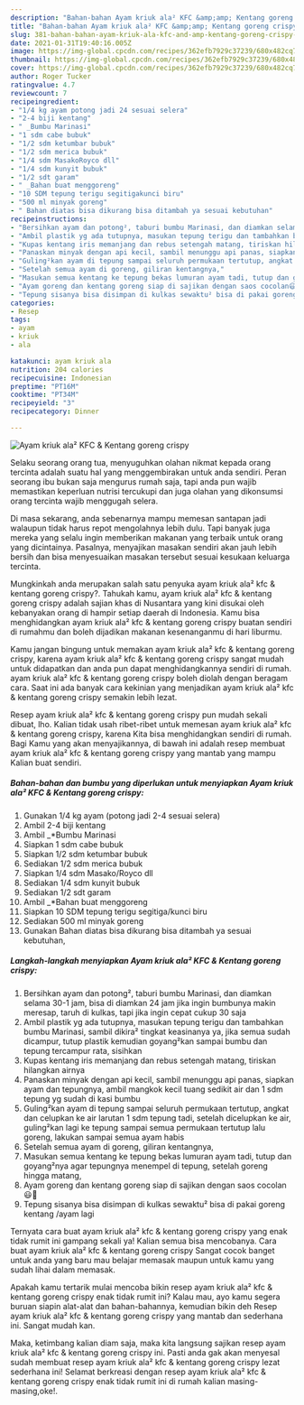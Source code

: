 ```yaml
---
description: "Bahan-bahan Ayam kriuk ala² KFC &amp;amp; Kentang goreng crispy Sederhana Untuk Jualan"
title: "Bahan-bahan Ayam kriuk ala² KFC &amp;amp; Kentang goreng crispy Sederhana Untuk Jualan"
slug: 381-bahan-bahan-ayam-kriuk-ala-kfc-and-amp-kentang-goreng-crispy-sederhana-untuk-jualan
date: 2021-01-31T19:40:16.005Z
image: https://img-global.cpcdn.com/recipes/362efb7929c37239/680x482cq70/ayam-kriuk-ala-kfc-kentang-goreng-crispy-foto-resep-utama.jpg
thumbnail: https://img-global.cpcdn.com/recipes/362efb7929c37239/680x482cq70/ayam-kriuk-ala-kfc-kentang-goreng-crispy-foto-resep-utama.jpg
cover: https://img-global.cpcdn.com/recipes/362efb7929c37239/680x482cq70/ayam-kriuk-ala-kfc-kentang-goreng-crispy-foto-resep-utama.jpg
author: Roger Tucker
ratingvalue: 4.7
reviewcount: 7
recipeingredient:
- "1/4 kg ayam potong jadi 24 sesuai selera"
- "2-4 biji kentang"
- " _Bumbu Marinasi"
- "1 sdm cabe bubuk"
- "1/2 sdm ketumbar bubuk"
- "1/2 sdm merica bubuk"
- "1/4 sdm MasakoRoyco dll"
- "1/4 sdm kunyit bubuk"
- "1/2 sdt garam"
- " _Bahan buat menggoreng"
- "10 SDM tepung terigu segitigakunci biru"
- "500 ml minyak goreng"
- " Bahan diatas bisa dikurang bisa ditambah ya sesuai kebutuhan"
recipeinstructions:
- "Bersihkan ayam dan potong², taburi bumbu Marinasi, dan diamkan selama 30-1 jam, bisa di diamkan 24 jam jika ingin bumbunya makin meresap, taruh di kulkas, tapi jika ingin cepat cukup 30 saja"
- "Ambil plastik yg ada tutupnya, masukan tepung terigu dan tambahkan bumbu Marinasi, sambil dikira² tingkat keasinanya ya, jika semua sudah dicampur, tutup plastik kemudian goyang²kan sampai bumbu dan tepung tercampur rata, sisihkan"
- "Kupas kentang iris memanjang dan rebus setengah matang, tiriskan hilangkan airnya"
- "Panaskan minyak dengan api kecil, sambil menunggu api panas, siapkan ayam dan tepungnya, ambil mangkok kecil tuang sedikit air dan 1 sdm tepung yg sudah di kasi bumbu"
- "Guling²kan ayam di tepung sampai seluruh permukaan tertutup, angkat dan celupkan ke air larutan 1 sdm tepung tadi, setelah dicelupkan ke air, guling²kan lagi ke tepung sampai semua permukaan tertutup lalu goreng, lakukan sampai semua ayam habis"
- "Setelah semua ayam di goreng, giliran kentangnya,"
- "Masukan semua kentang ke tepung bekas lumuran ayam tadi, tutup dan goyang²nya agar tepungnya menempel di tepung, setelah goreng hingga matang,"
- "Ayam goreng dan kentang goreng siap di sajikan dengan saos cocolan😃🙏"
- "Tepung sisanya bisa disimpan di kulkas sewaktu² bisa di pakai goreng kentang /ayam lagi"
categories:
- Resep
tags:
- ayam
- kriuk
- ala

katakunci: ayam kriuk ala 
nutrition: 204 calories
recipecuisine: Indonesian
preptime: "PT16M"
cooktime: "PT34M"
recipeyield: "3"
recipecategory: Dinner

---
```



![Ayam kriuk ala² KFC &amp; Kentang goreng crispy](https://img-global.cpcdn.com/recipes/362efb7929c37239/680x482cq70/ayam-kriuk-ala-kfc-kentang-goreng-crispy-foto-resep-utama.jpg)

Selaku seorang orang tua, menyuguhkan olahan nikmat kepada orang tercinta adalah suatu hal yang menggembirakan untuk anda sendiri. Peran seorang ibu bukan saja mengurus rumah saja, tapi anda pun wajib memastikan keperluan nutrisi tercukupi dan juga olahan yang dikonsumsi orang tercinta wajib menggugah selera.

Di masa  sekarang, anda sebenarnya mampu memesan santapan jadi walaupun tidak harus repot mengolahnya lebih dulu. Tapi banyak juga mereka yang selalu ingin memberikan makanan yang terbaik untuk orang yang dicintainya. Pasalnya, menyajikan masakan sendiri akan jauh lebih bersih dan bisa menyesuaikan masakan tersebut sesuai kesukaan keluarga tercinta. 



Mungkinkah anda merupakan salah satu penyuka ayam kriuk ala² kfc &amp; kentang goreng crispy?. Tahukah kamu, ayam kriuk ala² kfc &amp; kentang goreng crispy adalah sajian khas di Nusantara yang kini disukai oleh kebanyakan orang di hampir setiap daerah di Indonesia. Kamu bisa menghidangkan ayam kriuk ala² kfc &amp; kentang goreng crispy buatan sendiri di rumahmu dan boleh dijadikan makanan kesenanganmu di hari liburmu.

Kamu jangan bingung untuk memakan ayam kriuk ala² kfc &amp; kentang goreng crispy, karena ayam kriuk ala² kfc &amp; kentang goreng crispy sangat mudah untuk didapatkan dan anda pun dapat menghidangkannya sendiri di rumah. ayam kriuk ala² kfc &amp; kentang goreng crispy boleh diolah dengan beragam cara. Saat ini ada banyak cara kekinian yang menjadikan ayam kriuk ala² kfc &amp; kentang goreng crispy semakin lebih lezat.

Resep ayam kriuk ala² kfc &amp; kentang goreng crispy pun mudah sekali dibuat, lho. Kalian tidak usah ribet-ribet untuk memesan ayam kriuk ala² kfc &amp; kentang goreng crispy, karena Kita bisa menghidangkan sendiri di rumah. Bagi Kamu yang akan menyajikannya, di bawah ini adalah resep membuat ayam kriuk ala² kfc &amp; kentang goreng crispy yang mantab yang mampu Kalian buat sendiri.

<!--inarticleads1-->

##### Bahan-bahan dan bumbu yang diperlukan untuk menyiapkan Ayam kriuk ala² KFC &amp; Kentang goreng crispy:

1. Gunakan 1/4 kg ayam (potong jadi 2-4 sesuai selera)
1. Ambil 2-4 biji kentang
1. Ambil  _*Bumbu Marinasi
1. Siapkan 1 sdm cabe bubuk
1. Siapkan 1/2 sdm ketumbar bubuk
1. Sediakan 1/2 sdm merica bubuk
1. Siapkan 1/4 sdm Masako/Royco dll
1. Sediakan 1/4 sdm kunyit bubuk
1. Sediakan 1/2 sdt garam
1. Ambil  _*Bahan buat menggoreng
1. Siapkan 10 SDM tepung terigu segitiga/kunci biru
1. Sediakan 500 ml minyak goreng
1. Gunakan  Bahan diatas bisa dikurang bisa ditambah ya sesuai kebutuhan,




<!--inarticleads2-->

##### Langkah-langkah menyiapkan Ayam kriuk ala² KFC &amp; Kentang goreng crispy:

1. Bersihkan ayam dan potong², taburi bumbu Marinasi, dan diamkan selama 30-1 jam, bisa di diamkan 24 jam jika ingin bumbunya makin meresap, taruh di kulkas, tapi jika ingin cepat cukup 30 saja
1. Ambil plastik yg ada tutupnya, masukan tepung terigu dan tambahkan bumbu Marinasi, sambil dikira² tingkat keasinanya ya, jika semua sudah dicampur, tutup plastik kemudian goyang²kan sampai bumbu dan tepung tercampur rata, sisihkan
1. Kupas kentang iris memanjang dan rebus setengah matang, tiriskan hilangkan airnya
1. Panaskan minyak dengan api kecil, sambil menunggu api panas, siapkan ayam dan tepungnya, ambil mangkok kecil tuang sedikit air dan 1 sdm tepung yg sudah di kasi bumbu
1. Guling²kan ayam di tepung sampai seluruh permukaan tertutup, angkat dan celupkan ke air larutan 1 sdm tepung tadi, setelah dicelupkan ke air, guling²kan lagi ke tepung sampai semua permukaan tertutup lalu goreng, lakukan sampai semua ayam habis
1. Setelah semua ayam di goreng, giliran kentangnya,
1. Masukan semua kentang ke tepung bekas lumuran ayam tadi, tutup dan goyang²nya agar tepungnya menempel di tepung, setelah goreng hingga matang,
1. Ayam goreng dan kentang goreng siap di sajikan dengan saos cocolan😃🙏
1. Tepung sisanya bisa disimpan di kulkas sewaktu² bisa di pakai goreng kentang /ayam lagi




Ternyata cara buat ayam kriuk ala² kfc &amp; kentang goreng crispy yang enak tidak rumit ini gampang sekali ya! Kalian semua bisa mencobanya. Cara buat ayam kriuk ala² kfc &amp; kentang goreng crispy Sangat cocok banget untuk anda yang baru mau belajar memasak maupun untuk kamu yang sudah lihai dalam memasak.

Apakah kamu tertarik mulai mencoba bikin resep ayam kriuk ala² kfc &amp; kentang goreng crispy enak tidak rumit ini? Kalau mau, ayo kamu segera buruan siapin alat-alat dan bahan-bahannya, kemudian bikin deh Resep ayam kriuk ala² kfc &amp; kentang goreng crispy yang mantab dan sederhana ini. Sangat mudah kan. 

Maka, ketimbang kalian diam saja, maka kita langsung sajikan resep ayam kriuk ala² kfc &amp; kentang goreng crispy ini. Pasti anda gak akan menyesal sudah membuat resep ayam kriuk ala² kfc &amp; kentang goreng crispy lezat sederhana ini! Selamat berkreasi dengan resep ayam kriuk ala² kfc &amp; kentang goreng crispy enak tidak rumit ini di rumah kalian masing-masing,oke!.

